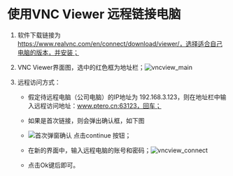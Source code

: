 # 使用VNC Viewer 远程链接电脑

1. 软件下载链接为 https://www.realvnc.com/en/connect/download/viewer/，选择适合自己电脑的版本，并安装；

2. VNC Viewer界面图，选中的红色框为地址栏；![vncview_main](/home/sl/Desktop/vncview_main.png)

3. 远程访问方式：
   - 假定待远程电脑（公司电脑）的IP地址为 192.168.3.123，则在地址栏中输入远程访问地址：www.ptero.cn:63123，回车；
   
   - 如果是首次链接，则会弹出确认框，如下图
   
   - ![首次弹窗确认](/home/sl/Desktop/首次弹窗确认.png) 点击continue 按钮；
   
   - 在新的界面中，输入远程电脑的账号和密码；![vncview_connect](/home/sl/Desktop/vncview_connect.png)
   
   - 点击Ok键后即可。